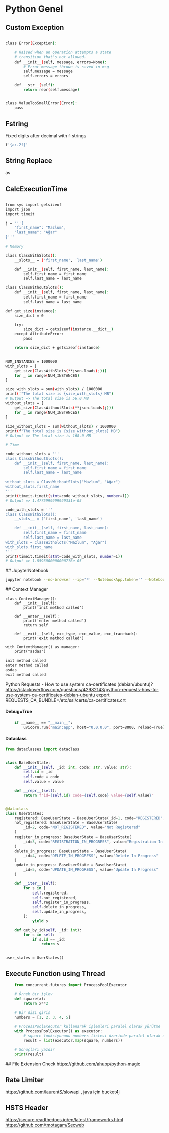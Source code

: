 # Python Genel

## Custom Exception

```bash

class Error(Exception):

    # Raised when an operation attempts a state
    # transition that's not allowed.
    def __init__(self, message, errors=None):
        # Error message thrown is saved in msg
        self.message = message
        self.errors = errors

    def __str__(self):
        return repr(self.message)


class ValueTooSmallError(Error):
    pass

```

## Fstring

Fixed digits after decimal with f-strings
````bash
f'{a:.2f}'

````

## String Replace
as

## CalcExecutionTime

```bash

from sys import getsizeof
import json
import timeit

j = '''{
    "first_name": "Mazlum",
    "last_name": "Ağar"
}'''

# Memory

class ClassWithSlots():
    __slots__ = ('first_name', 'last_name')

    def __init__(self, first_name, last_name):
        self.first_name = first_name
        self.last_name = last_name

class ClassWithoutSlots():
    def __init__(self, first_name, last_name):
        self.first_name = first_name
        self.last_name = last_name

def get_size(instance):
    size_dict = 0

    try:
        size_dict = getsizeof(instance.__dict__)
    except AttributeError:
        pass

    return size_dict + getsizeof(instance)


NUM_INSTANCES = 1000000
with_slots = [
    get_size(ClassWithSlots(**json.loads(j)))
    for _ in range(NUM_INSTANCES)
]

size_with_slots = sum(with_slots) / 1000000
print(f"The total size is {size_with_slots} MB")
# Output => The total size is 56.0 MB
without_slots = [
    get_size(ClassWithoutSlots(**json.loads(j)))
    for _ in range(NUM_INSTANCES)
]

size_without_slots = sum(without_slots) / 1000000
print(f"The total size is {size_without_slots} MB")
# Output => The total size is 168.0 MB

# Time

code_without_slots = '''
class ClassWithoutSlots():
    def __init__(self, first_name, last_name):
        self.first_name = first_name
        self.last_name = last_name

without_slots = ClassWithoutSlots("Mazlum", "Ağar")
without_slots.first_name
'''
print(timeit.timeit(stmt=code_without_slots, number=1))
# Output => 1.4775999999999331e-05

code_with_slots = '''
class ClassWithSlots():
    __slots__ = ('first_name', 'last_name')

    def __init__(self, first_name, last_name):
        self.first_name = first_name
        self.last_name = last_name
with_slots = ClassWithSlots("Mazlum", "Ağar")
with_slots.first_name
'''
print(timeit.timeit(stmt=code_with_slots, number=1))
# Output => 1.8593000000000776e-05

```

## JupyterNotebook
```bash
jupyter notebook --no-browser --ip='*' --NotebookApp.token='' --NotebookApp.password=''
```

## Context Manager

````python3
class ContextManager():
    def __init__(self):
        print('init method called')

    def __enter__(self):
        print('enter method called')
        return self

    def __exit__(self, exc_type, exc_value, exc_traceback):
        print('exit method called')

with ContextManager() as manager:
    print("asdas")

````

```python
init method called
enter method called
asdas
exit method called
```

Python Requests - How to use system ca-certificates (debian/ubuntu)?
https://stackoverflow.com/questions/42982143/python-requests-how-to-use-system-ca-certificates-debian-ubuntu
export REQUESTS_CA_BUNDLE=/etc/ssl/certs/ca-certificates.crt

#### Debug=True

```bash
    if __name__ == "__main__":
        uvicorn.run("main:app", host="0.0.0.0", port=8000, reload=True)
```


#### Dataclass
```python
from dataclasses import dataclass


class BaseUserState:
    def __init__(self, _id: int, code: str, value: str):
        self.id = _id
        self.code = code
        self.value = value

    def __repr__(self):
        return f"id={self.id} code={self.code} value={self.value}"


@dataclass
class UserStates:
    registered: BaseUserState = BaseUserState(_id=1, code="REGISTERED", value="Registered")
    not_registered: BaseUserState = BaseUserState(
        _id=2, code="NOT_REGISTERED", value="Not Registered"
    )
    register_in_progress: BaseUserState = BaseUserState(
        _id=3, code="REGISTRATION_IN_PROGRESS", value="Registration In Progress"
    )
    delete_in_progress: BaseUserState = BaseUserState(
        _id=4, code="DELETE_IN_PROGRESS", value="Delete In Progress"
    )
    update_in_progress: BaseUserState = BaseUserState(
        _id=5, code="UPDATE_IN_PROGRESS", value="Update In Progress"
    )

    def __iter__(self):
        for s in [
            self.registered,
            self.not_registered,
            self.register_in_progress,
            self.delete_in_progress,
            self.update_in_progress,
        ]:
            yield s

    def get_by_id(self, _id: int):
        for s in self:
            if s.id == _id:
                return s


user_states = UserStates()
```

## Execute Function using Thread
```python
    from concurrent.futures import ProcessPoolExecutor

    # Örnek bir işlev
    def square(x):
        return x**2

    # Bir dizi giriş
    numbers = [1, 2, 3, 4, 5]

    # ProcessPoolExecutor kullanarak işlemleri paralel olarak yürütme
    with ProcessPoolExecutor() as executor:
        # square fonksiyonunu numbers listesi üzerinde paralel olarak uygula
        result = list(executor.map(square, numbers))

    # Sonuçları yazdır
    print(result)

``````

## File Extension Check
https://github.com/ahupp/python-magic

## Rate Limiter
https://github.com/laurentS/slowapi , java için bucket4j

## HSTS Header
https://secure.readthedocs.io/en/latest/frameworks.html
https://github.com/tmotagam/Secweb